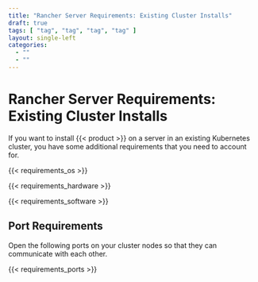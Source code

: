 ```yaml
---
title: "Rancher Server Requirements: Existing Cluster Installs"
draft: true
tags: [ "tag", "tag", "tag", "tag" ]
layout: single-left
categories:
  - ""
  - ""
---
```


# Rancher Server Requirements: Existing Cluster Installs

If you want to install {{< product >}} on a server in an existing Kubernetes cluster, you have some additional requirements that you need to account for.

{{< requirements_os >}}

{{< requirements_hardware >}}

{{< requirements_software >}}

## Port Requirements

Open the following ports on your cluster nodes so that they can communicate with each other.

{{< requirements_ports >}}
